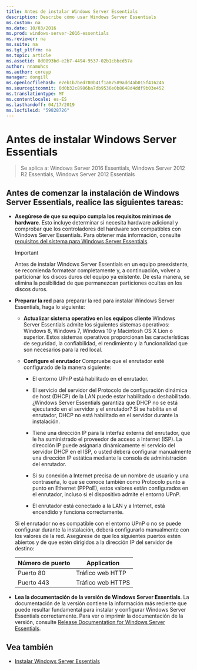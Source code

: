 ```yaml
---
title: Antes de instalar Windows Server Essentials
description: Describe cómo usar Windows Server Essentials
ms.custom: na
ms.date: 10/03/2016
ms.prod: windows-server-2016-essentials
ms.reviewer: na
ms.suite: na
ms.tgt_pltfrm: na
ms.topic: article
ms.assetid: 8d0893bd-e2b7-4494-9537-02b1cbbcd57a
author: nnamuhcs
ms.author: coreyp
manager: dongill
ms.openlocfilehash: e7eb1b7bed780b41f1a87589add4ab015f41624a
ms.sourcegitcommit: 0d0b32c8986ba7db9536e0b8648d4ddf9b03e452
ms.translationtype: MT
ms.contentlocale: es-ES
ms.lasthandoff: 04/17/2019
ms.locfileid: "59828726"
---
```

# <a name="before-you-install-windows-server-essentials"></a>Antes de instalar Windows Server Essentials

>Se aplica a: Windows Server 2016 Essentials, Windows Server 2012 R2 Essentials, Windows Server 2012 Essentials

##  <a name="BKMK_BeforeYouBegin"></a> Antes de comenzar la instalación de Windows Server Essentials, realice las siguientes tareas:  

-   **Asegúrese de que su equipo cumpla los requisitos mínimos de hardware**. Esto incluye determinar si necesita hardware adicional y comprobar que los controladores del hardware son compatibles con Windows Server Essentials. Para obtener más información, consulte [requisitos del sistema para Windows Server Essentials](../get-started/system-requirements.md).   

  
    > [!IMPORTANT]
    >  Antes de instalar Windows Server Essentials en un equipo preexistente, se recomienda formatear completamente y, a continuación, volver a particionar los discos duros del equipo ya existente. De esta manera, se elimina la posibilidad de que permanezcan particiones ocultas en los discos duros.  
  
-   **Preparar la red** para preparar la red para instalar Windows Server Essentials, haga lo siguiente:  
    
  
    -   **Actualizar sistema operativo en los equipos cliente** Windows Server Essentials admite los siguientes sistemas operativos:  Windows 8, Windows 7, Windows 10 y Macintosh OS X Lion o superior. Estos sistemas operativos proporcionan las características de seguridad, la confiabilidad, el rendimiento y la funcionalidad que son necesarios para la red local.  
  
    -   **Configure el enrutador** Compruebe que el enrutador esté configurado de la manera siguiente:  
  
        -   El entorno UPnP está habilitado en el enrutador.  
  
        -   El servicio del servidor del Protocolo de configuración dinámica de host (DHCP) de la LAN puede estar habilitado o deshabilitado.  ¿Windows Server Essentials garantiza que DHCP no se está ejecutando en el servidor y el enrutador? Si se habilita en el enrutador, DHCP no está habilitado en el servidor durante la instalación.  
  
        -   Tiene una dirección IP para la interfaz externa del enrutador, que le ha suministrado el proveedor de acceso a Internet (ISP). La dirección IP puede asignarla dinámicamente el servicio del servidor DHCP en el ISP, o usted deberá configurar manualmente una dirección IP estática mediante la consola de administración del enrutador.  
  
        -   Si su conexión a Internet precisa de un nombre de usuario y una contraseña, lo que se conoce también como Protocolo punto a punto en Ethernet (PPPoE), estos valores están configurados en el enrutador, incluso si el dispositivo admite el entorno UPnP.  
  
        -   El enrutador está conectado a la LAN y a Internet, está encendido y funciona correctamente.  
  
     Si el enrutador no es compatible con el entorno UPnP o no se puede configurar durante la instalación, deberá configurarlo manualmente con los valores de la red. Asegúrese de que los siguientes puertos estén abiertos y de que estén dirigidos a la dirección IP del servidor de destino:  
  
    |Número de puerto|Application|  
    |-----------------|-----------------|  
    |Puerto 80|Tráfico web HTTP|  
    |Puerto 443|Tráfico web HTTPS|  
  

-   **Lea la documentación de la versión de Windows Server Essentials**. La documentación de la versión contiene la información más reciente que puede resultar fundamental para instalar y configurar Windows Server Essentials correctamente. Para ver o imprimir la documentación de la versión, consulte [Release Documentation for Windows Server Essentials](../get-started/release-notes.md).  
  
## <a name="see-also"></a>Vea también  
  
-   [Instalar Windows Server Essentials](Install-Windows-Server-Essentials.md)


